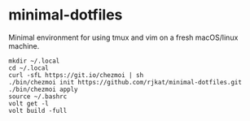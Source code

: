 # minimal-dotfiles

Minimal environment for using tmux and vim on a fresh macOS/linux machine.

```
mkdir ~/.local
cd ~/.local
curl -sfL https://git.io/chezmoi | sh
./bin/chezmoi init https://github.com/rjkat/minimal-dotfiles.git
./bin/chezmoi apply
source ~/.bashrc
volt get -l
volt build -full
```
